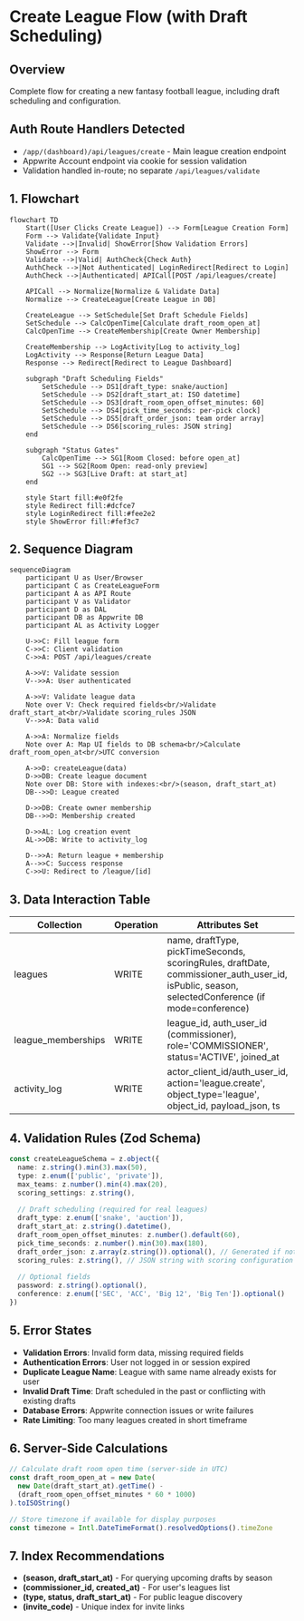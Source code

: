 # Create League Flow (with Draft Scheduling)

## Overview
Complete flow for creating a new fantasy football league, including draft scheduling and configuration.

## Auth Route Handlers Detected
- `/app/(dashboard)/api/leagues/create` - Main league creation endpoint
- Appwrite Account endpoint via cookie for session validation
- Validation handled in-route; no separate `/api/leagues/validate`

## 1. Flowchart

```mermaid
flowchart TD
    Start([User Clicks Create League]) --> Form[League Creation Form]
    Form --> Validate{Validate Input}
    Validate -->|Invalid| ShowError[Show Validation Errors]
    ShowError --> Form
    Validate -->|Valid| AuthCheck{Check Auth}
    AuthCheck -->|Not Authenticated| LoginRedirect[Redirect to Login]
    AuthCheck -->|Authenticated| APICall[POST /api/leagues/create]
    
    APICall --> Normalize[Normalize & Validate Data]
    Normalize --> CreateLeague[Create League in DB]
    
    CreateLeague --> SetSchedule[Set Draft Schedule Fields]
    SetSchedule --> CalcOpenTime[Calculate draft_room_open_at]
    CalcOpenTime --> CreateMembership[Create Owner Membership]
    
    CreateMembership --> LogActivity[Log to activity_log]
    LogActivity --> Response[Return League Data]
    Response --> Redirect[Redirect to League Dashboard]
    
    subgraph "Draft Scheduling Fields"
        SetSchedule --> DS1[draft_type: snake/auction]
        SetSchedule --> DS2[draft_start_at: ISO datetime]
        SetSchedule --> DS3[draft_room_open_offset_minutes: 60]
        SetSchedule --> DS4[pick_time_seconds: per-pick clock]
        SetSchedule --> DS5[draft_order_json: team order array]
        SetSchedule --> DS6[scoring_rules: JSON string]
    end
    
    subgraph "Status Gates"
        CalcOpenTime --> SG1[Room Closed: before open_at]
        SG1 --> SG2[Room Open: read-only preview]
        SG2 --> SG3[Live Draft: at start_at]
    end
    
    style Start fill:#e0f2fe
    style Redirect fill:#dcfce7
    style LoginRedirect fill:#fee2e2
    style ShowError fill:#fef3c7
```

## 2. Sequence Diagram

```mermaid
sequenceDiagram
    participant U as User/Browser
    participant C as CreateLeagueForm
    participant A as API Route
    participant V as Validator
    participant D as DAL
    participant DB as Appwrite DB
    participant AL as Activity Logger
    
    U->>C: Fill league form
    C->>C: Client validation
    C->>A: POST /api/leagues/create
    
    A->>V: Validate session
    V-->>A: User authenticated
    
    A->>V: Validate league data
    Note over V: Check required fields<br/>Validate draft_start_at<br/>Validate scoring_rules JSON
    V-->>A: Data valid
    
    A->>A: Normalize fields
    Note over A: Map UI fields to DB schema<br/>Calculate draft_room_open_at<br/>UTC conversion
    
    A->>D: createLeague(data)
    D->>DB: Create league document
    Note over DB: Store with indexes:<br/>(season, draft_start_at)
    DB-->>D: League created
    
    D->>DB: Create owner membership
    DB-->>D: Membership created
    
    D->>AL: Log creation event
    AL->>DB: Write to activity_log
    
    D-->>A: Return league + membership
    A-->>C: Success response
    C->>U: Redirect to /league/[id]
```

## 3. Data Interaction Table

| Collection | Operation | Attributes Set | Notes |
|------------|-----------|----------------|-------|
| leagues | WRITE | name, draftType, pickTimeSeconds, scoringRules, draftDate, commissioner_auth_user_id, isPublic, season, selectedConference (if mode=conference) | Primary league creation with scheduling |
| league_memberships | WRITE | league_id, auth_user_id (commissioner), role='COMMISSIONER', status='ACTIVE', joined_at | Auto-create owner membership |
| activity_log | WRITE | actor_client_id/auth_user_id, action='league.create', object_type='league', object_id, payload_json, ts | Audit trail for league creation |

## 4. Validation Rules (Zod Schema)

```typescript
const createLeagueSchema = z.object({
  name: z.string().min(3).max(50),
  type: z.enum(['public', 'private']),
  max_teams: z.number().min(4).max(20),
  scoring_settings: z.string(),
  
  // Draft scheduling (required for real leagues)
  draft_type: z.enum(['snake', 'auction']),
  draft_start_at: z.string().datetime(),
  draft_room_open_offset_minutes: z.number().default(60),
  pick_time_seconds: z.number().min(30).max(180),
  draft_order_json: z.array(z.string()).optional(), // Generated if not provided
  scoring_rules: z.string(), // JSON string with scoring configuration
  
  // Optional fields
  password: z.string().optional(),
  conference: z.enum(['SEC', 'ACC', 'Big 12', 'Big Ten']).optional()
})
```

## 5. Error States

- **Validation Errors**: Invalid form data, missing required fields
- **Authentication Errors**: User not logged in or session expired
- **Duplicate League Name**: League with same name already exists for user
- **Invalid Draft Time**: Draft scheduled in the past or conflicting with existing drafts
- **Database Errors**: Appwrite connection issues or write failures
- **Rate Limiting**: Too many leagues created in short timeframe

## 6. Server-Side Calculations

```typescript
// Calculate draft room open time (server-side in UTC)
const draft_room_open_at = new Date(
  new Date(draft_start_at).getTime() - 
  (draft_room_open_offset_minutes * 60 * 1000)
).toISOString()

// Store timezone if available for display purposes
const timezone = Intl.DateTimeFormat().resolvedOptions().timeZone
```

## 7. Index Recommendations

- **(season, draft_start_at)** - For querying upcoming drafts by season
- **(commissioner_id, created_at)** - For user's leagues list
- **(type, status, draft_start_at)** - For public league discovery
- **(invite_code)** - Unique index for invite links